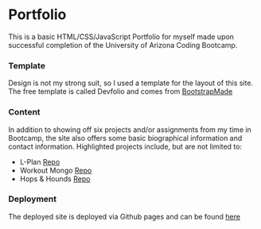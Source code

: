 # Portfolio
This is a basic HTML/CSS/JavaScript Portfolio for myself made upon successful completion of the University of Arizona Coding Bootcamp. 

### Template
Design is not my strong suit, so I used a template for the layout of this site. The free template is called Devfolio and comes from [BootstrapMade](https://bootstrapmade.com)

### Content
In addition to showing off six projects and/or assignments from my time in Bootcamp, the site also offers some basic biographical information and contact information.
Highlighted projects include, but are not limited to: 
* L-Plan [Repo](https://github.com/scottdouglas238/Lesson_Planner)
* Workout Mongo [Repo](https://github.com/razzlejazzled/Workout-Mongo)
* Hops & Hounds [Repo](https://github.com/razzlejazzled/Project1)


### Deployment
The deployed site is deployed via Github pages and can be found [here](https://razzlejazzled.github.io/RJ-G-Portfolio/)
